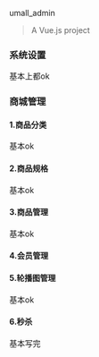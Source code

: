 umall_admin

> A Vue.js project

### 系统设置

基本上都ok

### 商城管理

#### 1.商品分类

基本ok

#### 2.商品规格

基本ok

#### 3.商品管理

基本ok

#### 4.会员管理



#### 5.轮播图管理

基本ok

#### 6.秒杀

基本写完

